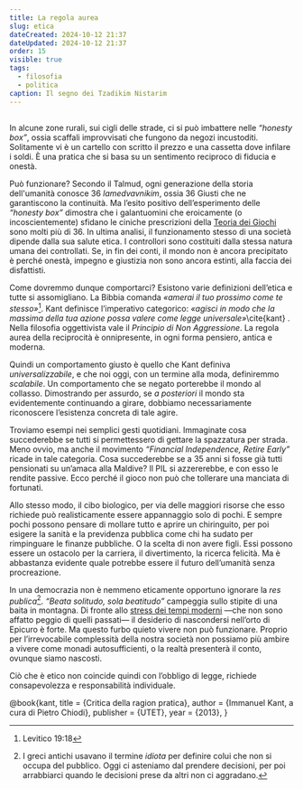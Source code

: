 ```yaml
---
title: La regola aurea
slug: etica
dateCreated: 2024-10-12 21:37
dateUpdated: 2024-10-12 21:37
order: 15
visible: true
tags:
  - filosofia
  - politica
caption: Il segno dei Tzadikim Nistarim
---
```


##

<span class="newthought">In alcune</span> zone rurali, sui cigli delle strade, ci si può imbattere nelle _“honesty box”_, ossia scaffali improvvisati che fungono da negozi  incustoditi. Solitamente vi è un cartello con scritto il prezzo e una cassetta dove infilare i soldi. È una pratica che si basa su un sentimento reciproco di fiducia e onestà.

Può funzionare? Secondo il Talmud, ogni generazione della storia dell'umanità conosce 36 _lamedvavnikim_, ossia 36 Giusti che ne garantiscono la continuità. Ma l’esito positivo dell’esperimento delle _“honesty box”_ dimostra che i galantuomini che eroicamente (o incoscientemente) sfidano le ciniche prescrizioni della [Teoria dei Giochi](/notes/dilemma/) sono molti più di 36. In ultima analisi, il funzionamento stesso di una società dipende dalla sua salute etica. I controllori sono costituiti dalla stessa natura umana dei controllati. Se, in fin dei conti, il mondo non è ancora precipitato è perché onestà, impegno e giustizia non sono ancora estinti, alla faccia dei disfattisti.

Come dovremmo dunque comportarci? Esistono varie definizioni dell’etica e tutte si assomigliano. La Bibbia comanda _«amerai il tuo prossimo come te stesso»_[^1]. Kant definisce l’imperativo categorico: _«agisci in modo che la massima della tua azione possa valere come legge universale»_\cite{kant} . Nella filosofia oggettivista vale il _Principio di Non Aggressione_. La regola aurea della reciprocità è onnipresente, in ogni forma pensiero, antica e moderna.

[^1]: Levitico 19:18

Quindi un comportamento giusto è quello che Kant definiva _universalizzabile_, e che noi oggi, con un termine alla moda, definiremmo _scalabile_. Un comportamento che se negato porterebbe il mondo al collasso. Dimostrando per assurdo, se _a posteriori_ il mondo sta evidentemente continuando a girare, dobbiamo necessariamente riconoscere l’esistenza concreta di tale agire.

Troviamo esempi nei semplici gesti quotidiani. Immaginate cosa succederebbe se tutti si permettessero di gettare la spazzatura per strada. Meno ovvio, ma anche il movimento _“Financial Independence, Retire Early”_ ricade in tale categoria. Cosa succederebbe se a 35 anni si fosse già tutti pensionati su un’amaca alla Maldive? Il PIL si azzererebbe, e con esso le rendite passive. Ecco perché il gioco non può che tollerare una manciata di fortunati.

Allo stesso modo, il cibo biologico, per via delle maggiori risorse che esso richiede può realisticamente essere appannaggio solo di pochi. E sempre pochi possono pensare di mollare tutto e aprire un chiringuito, per poi esigere la sanità e la previdenza pubblica come chi ha sudato per rimpinguare le finanze pubbliche. O la scelta di non avere figli. Essi possono essere un ostacolo per la carriera, il divertimento, la ricerca felicità. Ma è abbastanza evidente quale potrebbe essere il futuro dell’umanità senza procreazione.

In una democrazia non è nemmeno eticamente opportuno ignorare la _res publica_[^2]. _“Beata solitudo, sola beatitudo”_ campeggia sullo stipite di una baita in montagna. Di fronte allo [stress dei tempi moderni](/notes/progresso/) —che non sono affatto peggio di quelli passati— il desiderio di nascondersi nell’orto di Epicuro è forte.
Ma questo furbo quieto vivere non può funzionare. Proprio per l’irrevocabile complessità della nostra società non possiamo più ambire a vivere come monadi autosufficienti, o la realtà presenterà il conto, ovunque siamo nascosti.

[^2]: I greci antichi usavano il termine _idiota_ per definire colui che non si occupa del pubblico. Oggi ci asteniamo dal prendere decisioni, per poi arrabbiarci quando le decisioni prese da altri non ci aggradano.

Ciò che è etico non coincide quindi con l’obbligo di legge, richiede consapevolezza e responsabilità individuale.

<bibliography>
@book{kant,
   title =     {Critica della ragion pratica},
   author =    {Immanuel Kant, a cura di Pietro Chiodi},
   publisher = {UTET},
   year =      {2013},
}
<bibliography>
